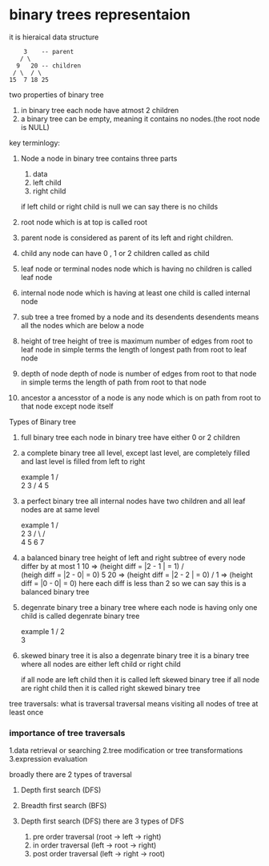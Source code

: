 # binary trees representaion

it is hieraical data structure

        3    -- parent
       / \
      9   20 -- children
     / \  / \
    15  7 18 25

two properties of binary tree

1. in binary tree each node have atmost 2 children
2. a binary tree can be empty, meaning it contains no nodes.(the root node is NULL)

key terminlogy:

1. Node
   a node in binary tree contains three parts

   1. data
   2. left child
   3. right child

   if left child or right child is null we can say there is no childs

2. root
   node which is at top is called root

3. parent
   node is considered as parent of its left and right children.

4. child
   any node can have 0 , 1 or 2 children called as child

5. leaf node or terminal nodes
   node which is having no children is called leaf node

6. internal node
   node which is having at least one child is called internal node

7. sub tree
   a tree fromed by a node and its desendents
   desendents means all the nodes which are below a node

8. height of tree
   height of tree is maximum number of edges from root to leaf node
   in simple terms
   the length of longest path from root to leaf node

9. depth of node
   depth of node is number of edges from root to that node
   in simple terms
   the length of path from root to that node

10. ancestor
    a ancesstor of a node is any node which is on path from root to that node except node itself

Types of Binary tree

1. full binary tree
   each node in binary tree have either 0 or 2 children

2. a complete binary tree
   all level, except last level, are completely filled and last level is filled from left to right

   example
   1
   / \
    2 3
   /
   4 5

3. a perfect binary tree
   all internal nodes have two children and all leaf nodes are at same level

   example
   1
   / \
    2 3
   / \ / \
   4 5 6 7

4. a balanced binary tree
   height of left and right subtree of every node differ by at most 1
   10 => (height diff = |2 - 1 | = 1)
   / \
    (heigh diff = |2 - 0| = 0) 5 20 => (height diff = |2 - 2 | = 0)
   /
   1 => (height diff = |0 - 0| = 0)
   here each diff is less than 2 so we can say this is a balanced binary tree

5. degenrate binary tree
   a binary tree where each node is having only one child is called degenrate binary tree

   example
   1
   /
   2
   \
    3

6. skewed binary tree
   it is also a degenrate binary tree
   it is a binary tree where all nodes are either left child or right child

   if all node are left child then it is called left skewed binary tree
   if all node are right child then it is called right skewed binary tree

tree traversals:
what is traversal
traversal means visiting all nodes of tree at least once

### importance of tree traversals

1.data retrieval or searching
2.tree modification or tree transformations
3.expression evaluation

broadly there are 2 types of traversal

1. Depth first search (DFS)
2. Breadth first search (BFS)

3. Depth first search (DFS)
   there are 3 types of DFS
   1. pre order traversal (root -> left -> right)
   2. in order traversal (left -> root -> right)
   3. post order traversal (left -> right -> root)
